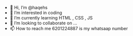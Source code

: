 - 👋 Hi, I’m @haqehs
- 👀 I’m interested in coding
- 🌱 I’m currently learning HTML , CSS , JS
- 💞️ I’m looking to collaborate on ...
- 📫 How to reach me 6201224887 is my whatsaap number

<!---
haqehs/haqehs is a ✨ special ✨ repository because its `README.md` (this file) appears on your GitHub profile.
You can click the Preview link to take a look at your changes.
--->
